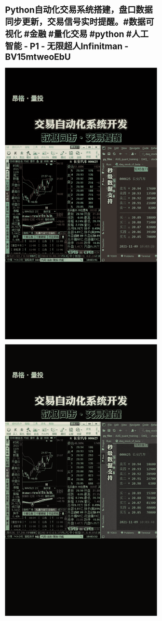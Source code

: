 # Python自动化交易系统搭建，盘口数据同步更新，交易信号实时提醒。#数据可视化 #金融 #量化交易 #python #人工智能 - P1 - 无限超人Infinitman - BV15mtweoEbU

![](img/5592daf7fb50cef292d3822a15009be4_0.png)

![](img/5592daf7fb50cef292d3822a15009be4_1.png)